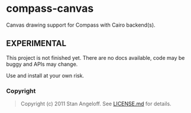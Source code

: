 compass-canvas
==============

Canvas drawing support for Compass with Cairo backend(s).

EXPERIMENTAL
------------

This project is not finished yet. There are no docs available, code may be buggy and APIs may change.

Use and install at your own risk.

### Copyright

> Copyright (c) 2011 Stan Angeloff. See [LICENSE.md](https://github.com/StanAngeloff/compass-canvas/blob/master/LICENSE.md) for details.
